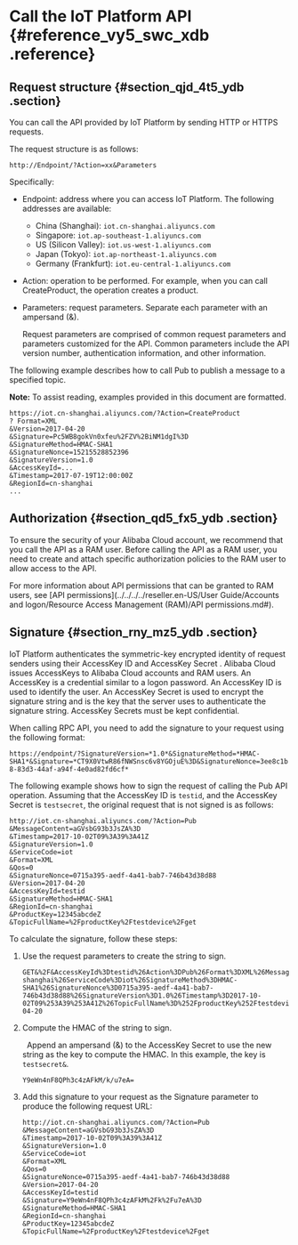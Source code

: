 # Call the IoT Platform API {#reference_vy5_swc_xdb .reference}

## Request structure {#section_qjd_4t5_ydb .section}

You can call the API provided by IoT Platform by sending HTTP or HTTPS requests.

The request structure is as follows:

```
http://Endpoint/?Action=xx&Parameters
```

Specifically:

-   Endpoint: address where you can access IoT Platform. The following addresses are available:
    -   China \(Shanghai\): `iot.cn-shanghai.aliyuncs.com`
    -   Singapore: `iot.ap-southeast-1.aliyuncs.com`
    -   US \(Silicon Valley\): `iot.us-west-1.aliyuncs.com`
    -   Japan \(Tokyo\): `iot.ap-northeast-1.aliyuncs.com`
    -   Germany \(Frankfurt\): `iot.eu-central-1.aliyuncs.com`
-   Action: operation to be performed. For example, when you can call CreateProduct, the operation creates a product.
-   Parameters: request parameters. Separate each parameter with an ampersand \(&\).

    Request parameters are comprised of common request parameters and parameters customized for the API. Common parameters include the API version number, authentication information, and other information.


The following example describes how to call Pub to publish a message to a specified topic.

**Note:** To assist reading, examples provided in this document are formatted.

```
https://iot.cn-shanghai.aliyuncs.com/?Action=CreateProduct
? Format=XML
&Version=2017-04-20
&Signature=Pc5WB8gokVn0xfeu%2FZV%2BiNM1dgI%3D
&SignatureMethod=HMAC-SHA1
&SignatureNonce=15215528852396
&SignatureVersion=1.0
&AccessKeyId=...
&Timestamp=2017-07-19T12:00:00Z
&RegionId=cn-shanghai
...
```

## Authorization {#section_qd5_fx5_ydb .section}

To ensure the security of your Alibaba Cloud account, we recommend that you call the API as a RAM user. Before calling the API as a RAM user, you need to create and attach specific authorization policies to the RAM user to allow access to the API.

For more information about API permissions that can be granted to RAM users, see [API permissions](../../../../reseller.en-US/User Guide/Accounts and logon/Resource Access Management (RAM)/API permissions.md#).

## Signature {#section_rny_mz5_ydb .section}

IoT Platform authenticates the symmetric-key encrypted identity of request senders using their AccessKey ID and AccessKey Secret . Alibaba Cloud issues AccessKeys to Alibaba Cloud accounts and RAM users. An AccessKey is a credential similar to a logon password. An AccessKey ID is used to identify the user. An AccessKey Secret is used to encrypt the signature string and is the key that the server uses to authenticate the signature string. AccessKey Secrets must be kept confidential.

When calling RPC API, you need to add the signature to your request using the following format:

`https://endpoint/?SignatureVersion=*1.0*&SignatureMethod=*HMAC-SHA1*&Signature=*CT9X0VtwR86fNWSnsc6v8YGOjuE%3D&SignatureNonce=3ee8c1b8-83d3-44af-a94f-4e0ad82fd6cf*`

The following example shows how to sign the request of calling the Pub API operation. Assuming that the AccessKey ID is `testid`, and the AccessKey Secret is `testsecret`, the original request that is not signed is as follows:

```
http://iot.cn-shanghai.aliyuncs.com/?Action=Pub
&MessageContent=aGVsbG93b3JsZA%3D
&Timestamp=2017-10-02T09%3A39%3A41Z
&SignatureVersion=1.0
&ServiceCode=iot
&Format=XML
&Qos=0
&SignatureNonce=0715a395-aedf-4a41-bab7-746b43d38d88
&Version=2017-04-20
&AccessKeyId=testid
&SignatureMethod=HMAC-SHA1
&RegionId=cn-shanghai
&ProductKey=12345abcdeZ
&TopicFullName=%2FproductKey%2Ftestdevice%2Fget
```

To calculate the signature, follow these steps:

1.  Use the request parameters to create the string to sign.

    ```
    GET&%2F&AccessKeyId%3Dtestid%26Action%3DPub%26Format%3DXML%26MessageContent%3DaGVsbG93b3JsZA%253D%26ProductKey%3D12345abcdeZ%26Qos%3D0%26RegionId%3Dcn-shanghai%26ServiceCode%3Diot%26SignatureMethod%3DHMAC-SHA1%26SignatureNonce%3D0715a395-aedf-4a41-bab7-746b43d38d88%26SignatureVersion%3D1.0%26Timestamp%3D2017-10-02T09%253A39%253A41Z%26TopicFullName%3D%252FproductKey%252Ftestdevice%252Fget%26Version%3D2017-04-20
    ```

2.  Compute the HMAC of the string to sign. 

      Append an ampersand \(&\) to the AccessKey Secret to use the new string as the key to compute the HMAC. In this example, the key is `testsecret&`.

    ```
    Y9eWn4nF8QPh3c4zAFkM/k/u7eA=
    ```

3.  Add this signature to your request as the Signature parameter to produce the following request URL:

    ```
    http://iot.cn-shanghai.aliyuncs.com/?Action=Pub
    &MessageContent=aGVsbG93b3JsZA%3D
    &Timestamp=2017-10-02T09%3A39%3A41Z
    &SignatureVersion=1.0
    &ServiceCode=iot
    &Format=XML
    &Qos=0
    &SignatureNonce=0715a395-aedf-4a41-bab7-746b43d38d88
    &Version=2017-04-20
    &AccessKeyId=testid
    &Signature=Y9eWn4nF8QPh3c4zAFkM%2Fk%2Fu7eA%3D
    &SignatureMethod=HMAC-SHA1
    &RegionId=cn-shanghai
    &ProductKey=12345abcdeZ
    &TopicFullName=%2FproductKey%2Ftestdevice%2Fget
    ```


